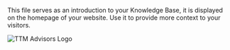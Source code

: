 This file serves as an introduction to your Knowledge Base, it is displayed on the homepage of your website. Use it to provide more context to your visitors.

![TTM Advisors Logo](/images/TTM_Advisors_Logo.png)
